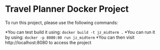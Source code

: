 # Travel Planner Docker Project

To run this project, please use the following commands:

*You can test build it using: `docker build -t jz_midterm .`
*You can run it by using: `docker -p 8080:80 run jz_midterm`
*You can then visit http://localhost:8080 to access the project
